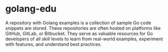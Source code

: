 # golang-edu
A repository with Golang examples is a collection of sample Go code snippets are stored. These repositories are often hosted on platforms like GitHub, GitLab, or Bitbucket. They serve as valuable resources for Go developers of all skill levels to learn from real-world examples, experiment with features, and understand best practices.
